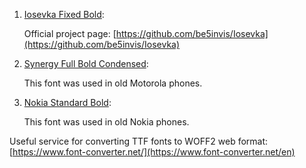 1. [Iosevka Fixed Bold](../src/main/resources/static/font/iosevka-fixed-bold.woff2):

    Official project page: [https://github.com/be5invis/Iosevka](https://github.com/be5invis/Iosevka)

2. [Synergy Full Bold Condensed](../src/main/resources/static/font/synergy-full-bold-condensed.woff2):

    This font was used in old Motorola phones.

3. [Nokia Standard Bold](../src/main/resources/static/font/nokia-standard-bold.woff2):

    This font was used in old Nokia phones.

Useful service for converting TTF fonts to WOFF2 web format: [https://www.font-converter.net/](https://www.font-converter.net/en)

